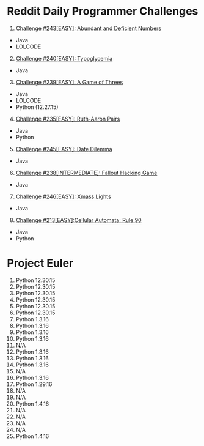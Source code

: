 # Reddit Daily Programmer Challenges
1. <a href="https://www.reddit.com/r/dailyprogrammer/comments/3uuhdk/20151130_challenge_243_easy_abundant_and/">Challenge #243[EASY]: Abundant and Deficient Numbers</a>
  * Java  
  * LOLCODE
2. <a href="https://www.reddit.com/r/dailyprogrammer/comments/3s4nyq/20151109_challenge_240_easy_typoglycemia/">Challenge #240[EASY]: Typoglycemia</a>
  * Java
3. <a href="https://www.reddit.com/r/dailyprogrammer/comments/3r7wxz/20151102_challenge_239_easy_a_game_of_threes/">Challenge #239[EASY]: A Game of Threes</a>
  * Java
  * LOLCODE
  * Python (12.27.15)
4. <a href="https://www.reddit.com/r/dailyprogrammer/comments/3nkanm/20151005_challenge_235_easy_ruthaaron_pairs/">Challenge #235[EASY]: Ruth-Aaron Pairs</a>
  * Java
  * Python
5. <a href="https://www.reddit.com/r/dailyprogrammer/comments/3wshp7/20151214_challenge_245_easy_date_dilemma/">Challenge #245[EASY]: Date Dilemma</a>
  * Java
6. <a href="https://www.reddit.com/r/dailyprogrammer/comments/3qjnil/20151028_challenge_238_intermediate_fallout/">Challenge #238[INTERMEDIATE]: Fallout Hacking Game</a>
  * Java
7. <a href="https://www.reddit.com/r/dailyprogrammer/comments/3xpgj8/20151221_challenge_246_easy_xmass_lights/">Challenge #246[EASY]: Xmass Lights</a>
  * Java
8. <a href="https://www.reddit.com/r/dailyprogrammer/comments/3jz8tt/20150907_challenge_213_easy_cellular_automata/">Challenge #213[EASY]:Cellular Automata: Rule 90</a>
  * Java
  * Python

# Project Euler
1. Python 12.30.15
2. Python 12.30.15
3. Python 12.30.15
4. Python 12.30.15
5. Python 12.30.15
6. Python 12.30.15
7. Python 1.3.16
8. Python 1.3.16
9. Python 1.3.16
10. Python 1.3.16
11. N/A
12. Python 1.3.16
13. Python 1.3.16
14. Python 1.3.16
15. N/A
16. Python 1.3.16
17. Python 1.29.16
18. N/A
19. N/A
20. Python 1.4.16
21. N/A
22. N/A
23. N/A
24. N/A
25. Python 1.4.16